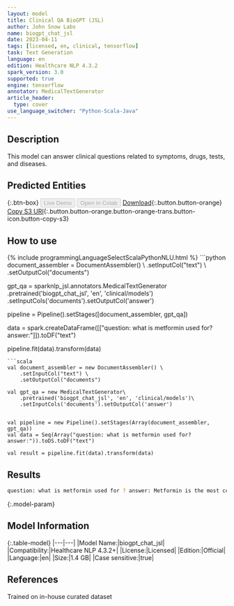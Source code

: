 ```yaml
---
layout: model
title: Clinical QA BioGPT (JSL)
author: John Snow Labs
name: biogpt_chat_jsl
date: 2023-04-11
tags: [licensed, en, clinical, tensorflow]
task: Text Generation
language: en
edition: Healthcare NLP 4.3.2
spark_version: 3.0
supported: true
engine: tensorflow
annotator: MedicalTextGenerator
article_header:
  type: cover
use_language_switcher: "Python-Scala-Java"
---
```


## Description

This model can answer clinical questions related to symptoms, drugs, tests, and diseases.

## Predicted Entities



{:.btn-box}
<button class="button button-orange" disabled>Live Demo</button>
<button class="button button-orange" disabled>Open in Colab</button>
[Download](https://s3.amazonaws.com/auxdata.johnsnowlabs.com/clinical/models/biogpt_chat_jsl_en_4.3.2_3.0_1681237323443.zip){:.button.button-orange}
[Copy S3 URI](s3://auxdata.johnsnowlabs.com/clinical/models/biogpt_chat_jsl_en_4.3.2_3.0_1681237323443.zip){:.button.button-orange.button-orange-trans.button-icon.button-copy-s3}

## How to use



<div class="tabs-box" markdown="1">
{% include programmingLanguageSelectScalaPythonNLU.html %}
```python
document_assembler = DocumentAssembler() \
    .setInputCol("text") \
    .setOutputCol("documents")

gpt_qa = sparknlp_jsl.annotators.MedicalTextGenerator\
    .pretrained('biogpt_chat_jsl', 'en', 'clinical/models')\
    .setInputCols('documents').setOutputCol('answer')

pipeline = Pipeline().setStages([document_assembler, gpt_qa])

data = spark.createDataFrame([["question: what is metformin used for? answer:"]]).toDF("text")

pipeline.fit(data).transform(data)
```
```scala
val document_assembler = new DocumentAssembler() \
    .setInputCol("text") \
    .setOutputCol("documents")

val gpt_qa = new MedicalTextGenerator\
    .pretrained('biogpt_chat_jsl', 'en', 'clinical/models')\
    .setInputCols('documents').setOutputCol('answer')


val pipeline = new Pipeline().setStages(Array(document_assembler, gpt_qa))
val data = Seq(Array("question: what is metformin used for? answer:")).toDS.toDF("text")

val result = pipeline.fit(data).transform(data)
```
</div>

## Results

```bash
question: what is metformin used for ? answer: Metformin is the most commonly prescribed oral hypoglycemics, and it is used to treat type 2 diabetes.
```

{:.model-param}
## Model Information

{:.table-model}
|---|---|
|Model Name:|biogpt_chat_jsl|
|Compatibility:|Healthcare NLP 4.3.2+|
|License:|Licensed|
|Edition:|Official|
|Language:|en|
|Size:|1.4 GB|
|Case sensitive:|true|

## References

Trained on in-house curated dataset